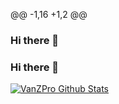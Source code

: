 @@ -1,16 +1,2 @@
### Hi there 👋

<!--
**VanZPro** is a ✨ _special_ ✨ repository because its `README.md` (this file) appears on your GitHub profile.
Here are some ideas to get you started:
- 🔭 I’m currently working on ...
- 🌱 I’m currently learning ...
- 👯 I’m looking to collaborate on ...
- 🤔 I’m looking for help with ...
- 💬 Ask me about ...
- 📫 How to reach me: ...
- 😄 Pronouns: ...
- ⚡ Fun fact: ...
-->
### Hi there 👀
[![VanZPro Github Stats](https://github-readme-stats.vercel.app/api?username=VanZPro&show_icons=true&count_private=true&include_all_commits=true&theme=tokyonight)](https://github.com/VanZPro)
